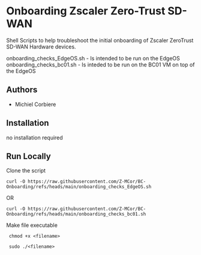 # Onboarding Zscaler Zero-Trust SD-WAN

Shell Scripts to help troubleshoot the initial onboarding of Zscaler ZeroTrust SD-WAN Hardware devices.

onboarding_checks_EdgeOS.sh - Is intended to be run on the EdgeOS
onboarding_checks_bc01.sh - Is inteded to be run on the BC01 VM on top of the EdgeOS

## Authors
- Michiel Corbiere

## Installation 
no installation required

## Run Locally

Clone the script

```
curl -O https://raw.githubusercontent.com/Z-MCor/BC-Onboarding/refs/heads/main/onboarding_checks_EdgeOS.sh
```
OR
```
curl -O https://raw.githubusercontent.com/Z-MCor/BC-Onboarding/refs/heads/main/onboarding_checks_bc01.sh
```
Make file executable
```
 chmod +x <filename>
```

```
 sudo ./<filename>
```
